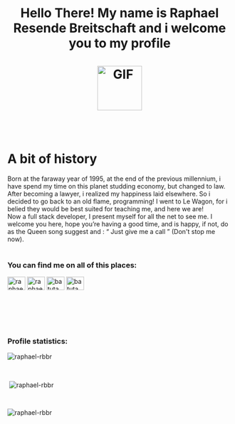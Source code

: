 <h1 align="center">Hello There! My name is Raphael Resende Breitschaft and i welcome you to my profile
<br>
<br>
<img alt="GIF" src="https://c.tenor.com/WuOwfnsLcfYAAAAC/star-wars-obi-wan-kenobi.gif" height="100" />
</h1>




<br>
<br>


<h1> A bit of history</h1>
	Born at the faraway year of 1995, at the end of the previous millennium, i have spend my time on this planet studding economy, but changed to law. After becoming a lawyer, i realized my happiness laid elsewhere. So i decided to go back to an old flame, programming! I went to Le Wagon, for i belied they would be best suited for teaching me, and here we are!
  <br>
	Now a full stack developer, I present myself for all the net to see me. I welcome you here, hope you’re having a good time, and is happy, if not, do as the Queen song suggest and : “ Just give me a call ” (Don't stop me now).



<br>
<br>

<h3 align="left">You can find me on all of this places:</h3>
<p align="left">
  <a href="https://www.linkedin.com/in/raphael-resende-breitschaft-426685163/" target="blank"><img align="center"
      src="https://raw.githubusercontent.com/rahuldkjain/github-profile-readme-generator/master/src/images/icons/Social/linked-in-alt.svg"
      alt="raphael-resende-breitschaft-426685163/" height="30" width="40" /></a>
  <a href="https://www.facebook.com/raphael.breitschaft" target="blank"><img align="center"
      src="https://raw.githubusercontent.com/rahuldkjain/github-profile-readme-generator/master/src/images/icons/Social/facebook.svg"
      alt="raphael.breitschaft" height="30" width="40" /></a>
  <a href="https://www.instagram.com/batuta_rb/" target="blank"><img align="center"
      src="https://raw.githubusercontent.com/rahuldkjain/github-profile-readme-generator/master/src/images/icons/Social/instagram.svg"
      alt="batuta_rb" height="30" width="40" /></a>
 <a href="https://twitter.com/batuta_rb)" target="blank"><img align="center"
      src="https://raw.githubusercontent.com/rahuldkjain/github-profile-readme-generator/master/src/images/icons/Social/twitter.svg"
      alt="batuta_rb" height="30" width="40" /></a>
</p>


<br>
<br><br>
<br>

<h3>Profile statistics:</h3>
<p><img align="center"
    src="https://github-readme-stats.vercel.app/api/top-langs?username=raphael-rbbr&show_icons=true&locale=en&bg_color=0d1117&text_color=ffffff&layout=compact"
    alt="raphael-rbbr"
    bg_color=#808080/></p>

<br>

<p>&nbsp;<img align="center" src="https://github-readme-stats.vercel.app/api?username=raphael-rbbr&show_icons=true&locale=en&bg_color=0d1117&text_color=ffffff&repo=convoychat"
    alt="raphael-rbbr" /></p>

<br>

<p><img align="center" src="https://github-readme-streak-stats.herokuapp.com/?user=raphael-rbbr&theme=dark&background=0d1117&date_format=M%20j%5B%2C%20Y%5D" alt="raphael-rbbr" /></p>


<!--
**raphael-rbbr/raphael-rbbr** is a ✨ _special_ ✨ repository because its `README.md` (this file) appears on your GitHub profile.

Here are some ideas to get you started:

- 🔭 I’m currently working on ...
- 🌱 I’m currently learning ...
- 👯 I’m looking to collaborate on ...
- 🤔 I’m looking for help with ...
- 💬 Ask me about ...
- 📫 How to reach me: ...
- 😄 Pronouns: ...
- ⚡ Fun fact: ...
-->
